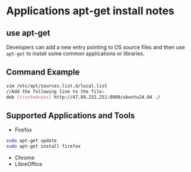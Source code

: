 # Applications apt-get install notes

## use apt-get
Developers can add a new entry pointing to OS source files and then use `apt-get` to install some common applications or libraries.

## Command Example

```bash
vim /etc/apt/sources.list.d/local.list
//Add the following line to the file:
deb [trusted=yes] http://47.89.252.251:8000/ubuntu24.04 ./

```
## Supported Applications and Tools
- Firefox
```bash
sudo apt-get update
sudo apt-get install firefox
```
- Chrome
- LibreOffice

